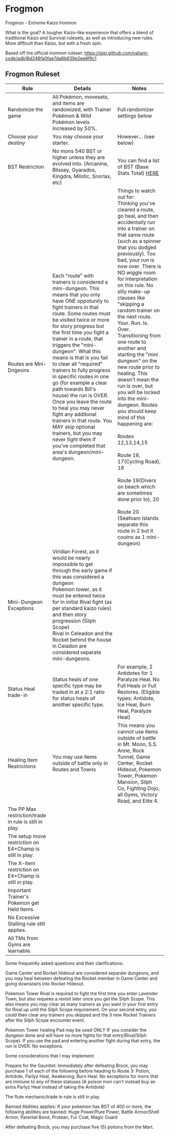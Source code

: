 # Frogmon
Frogmon - Extreme Kaizo Ironmon

What is the goal? A tougher Kaizo-like experience that offers a blend of traditional Kaizo and Survival rulesets, as well as introducing new rules. More difficult than Kaizo, but with a fresh spin.

Based off the official ironmon ruleset: https://gist.github.com/valiant-code/adb18d248fa0fae7da6b639e2ee8f9c1

## Frogmon Ruleset

| Rule | Details | Notes |
|---|----------------------------------|---|
| Randomize the game | All Pokémon, movesets, and items are randomized, with Trainer Pokémon & Wild Pokémon levels increased by 50%.  | Full randomizer settings below |
| Choose your destiny | You may choose your starter. | However... (see below) |     
| BST Restriction | No mons 540 BST or higher unless they are evolved into. (Arcanine, Blissey, Gyarados, Kingdra, Milotic, Snorlax, etc) | You can find a list of BST (Base Stats Total) <a href="https://bulbapedia.bulbagarden.net/wiki/List_of_Pok%C3%A9mon_by_base_stats_(Generation_VIII-present" title="Bulbapedia">HERE</a> |
| Routes are Mni-Dngeons | Each "route" with trainers is considered a mini-dungeon. This means that you only have ONE oppotunity to fight trainers in that route. Some routes must be visited twice or more for story progress but the first time you fight a trainer in a route, that triggers the "mini-dungeon". What this means is that is you fail to clear all "required" trainers to fully progress in specific routes in one go (for example a clear path towards Bill's house) the run is OVER. Once you leave the route to heal you may never fight any additonal trainers in that route. You MAY skip optional trainers, but you may never fight them if you've completed that area's dungeon/mini-dungeon. | Things to watch out for:<br/>Thinking you've cleared a route, go heal, and then accidentally run into a trainer on that same route (such as a spinner that you dodged previously). Too bad, your run is now over. There is NO wiggle room for interpretation on this rule. No silly make-up clauses like "skipping a random trainer on the next route. Your. Run. Is. Over.<br/>Transitioning from one route to another and starting the "mini dungeon" on the new route prior to healing. This doesn't mean the run is over, but you will be locked into the mini-dungeon. Routes you should keep mind of this happening are:<br/><br/>Routes 12,13,14,15<br/><br/>Route 16, 17(Cycling Road), 18<br/><br/>Route 19(Divers on beach which are sometimes done prior to), 20<br/><br/>Route 20 (Seafoam Islands separate this route in 2 but it coutns as 1 mini-dungeon) |
| Mini-Dungeon Exceptions | Viridian Forest, as it would be nearly impossible to get through the early game if this was considered a dungeon<br/>Pokemon tower, as it must be entered twice for in initial Rival fight (as per standard kaizo rules) and then story progression (Silph Scope)<br/>Rival in Celeadon and the Rocket behind the house in Celadon are considered separate mini-dungeons. |
| Status Heal trade-in | Status heals of one specific type may be traded in at a 2:1 ratio for status heals of another specific type. | For example, 2 Antidotes for 1 Paralyze Heal. No Full Heals or Full Restores. (Eligible types: Antidote, Ice Heal, Burn Heal, Paralyze Heal) |
| Healing Item Restrictions | You may use items outside of battle only in Routes and Towns | This means you cannot use items outside of battle in Mt. Moon, S.S. Anne, Rock Tunnel, Game Center, Rocket Hideout, Pokemon Tower, Pokemon Mansion, Silph Co, Fighting Dojo, all Gyms, Victory Road, and Elite 4.
| The PP Max restriction/trade in rule is still in play. | | |
| The setup move restriction on E4+Champ is still in play. | | |
| The X-item restriction on E4+Champ is still in play. | | |
| Important Trainer's Pokemon get Held Items. | | |
| No Excessive Stalling rule still applies. | | |
| All TMs from Gyms are learnable. | | |

Some frequently asked questions and their clarifications:

Game Center and Rocket Hideout are considered separate dungeons, and you may heal between defeating the Rocket member in Game Center and going downstairs into Rocket Hideout.

Pokemon Tower Rival is required to fight the first time you enter Lavender Town, but also requires a revisit later once you get the Silph Scope. This also means you may clear as many trainers as you want in your first entry for Rival up until the Silph Scope requirement. On your second entry, you could then clear any trainers you skipped and the 3 new Rocket Trainers after the Silph Scope encounter event.

Pokemon Tower healing Pad may be used ONLY IF you consider the dungeon done and will have no more fights for that entry(Rival/Silph Scope). If you use the pad and entering another fight during that entry, the run is OVER. No exceptions.

Some considerations that I may implement:

Prepare for the Gauntlet: Immediately after defeating Brock, you may purchase 1 of each of the following before heading to Route 3: Potion, Antidote, Parlyz Heal, Awakening, Burn Heal. No exceptions for mons that are immune to any of these statuses (A poison mon can't instead buy an extra Parlyz Heal instead of taking the Antidote)

The flute mechanic/trade in rule is still in play.

Banned Abilities applies: If your pokemon has BST of 400 or more, the following abilities are banned: Huge Power/Pure Power, Battle Armor/Shell Armor, Parental Bond, Protean, Fur Coat, Magic Guard

After defeating Brock, you may purchase five (5) potions from the Mart.
